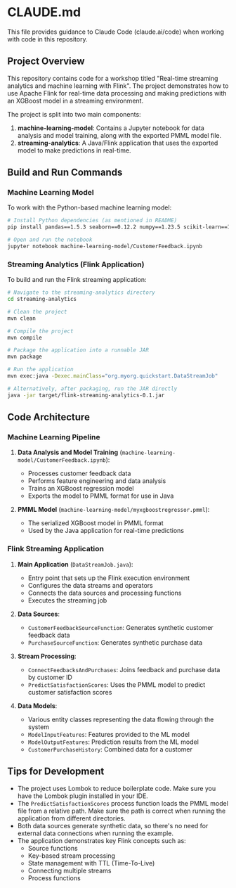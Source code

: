 # CLAUDE.md

This file provides guidance to Claude Code (claude.ai/code) when working with code in this repository.

## Project Overview

This repository contains code for a workshop titled "Real-time streaming analytics and machine learning with Flink". The project demonstrates how to use Apache Flink for real-time data processing and making predictions with an XGBoost model in a streaming environment.

The project is split into two main components:

1. **machine-learning-model**: Contains a Jupyter notebook for data analysis and model training, along with the exported PMML model file.
2. **streaming-analytics**: A Java/Flink application that uses the exported model to make predictions in real-time.

## Build and Run Commands

### Machine Learning Model

To work with the Python-based machine learning model:

```bash
# Install Python dependencies (as mentioned in README)
pip install pandas==1.5.3 seaborn==0.12.2 numpy==1.23.5 scikit-learn==1.2.1 matplotlib==3.7.0 shap==0.46.0 xgboost==2.1.2 sklearn2pmml==0.111.1

# Open and run the notebook
jupyter notebook machine-learning-model/CustomerFeedback.ipynb
```

### Streaming Analytics (Flink Application)

To build and run the Flink streaming application:

```bash
# Navigate to the streaming-analytics directory
cd streaming-analytics

# Clean the project
mvn clean

# Compile the project
mvn compile

# Package the application into a runnable JAR
mvn package

# Run the application
mvn exec:java -Dexec.mainClass="org.myorg.quickstart.DataStreamJob"

# Alternatively, after packaging, run the JAR directly
java -jar target/flink-streaming-analytics-0.1.jar
```

## Code Architecture

### Machine Learning Pipeline

1. **Data Analysis and Model Training** (`machine-learning-model/CustomerFeedback.ipynb`):
   - Processes customer feedback data
   - Performs feature engineering and data analysis
   - Trains an XGBoost regression model
   - Exports the model to PMML format for use in Java

2. **PMML Model** (`machine-learning-model/myxgboostregressor.pmml`):
   - The serialized XGBoost model in PMML format
   - Used by the Java application for real-time predictions

### Flink Streaming Application

1. **Main Application** (`DataStreamJob.java`):
   - Entry point that sets up the Flink execution environment
   - Configures the data streams and operators
   - Connects the data sources and processing functions
   - Executes the streaming job

2. **Data Sources**:
   - `CustomerFeedbackSourceFunction`: Generates synthetic customer feedback data
   - `PurchaseSourceFunction`: Generates synthetic purchase data

3. **Stream Processing**:
   - `ConnectFeedbacksAndPurchases`: Joins feedback and purchase data by customer ID
   - `PredictSatisfactionScores`: Uses the PMML model to predict customer satisfaction scores

4. **Data Models**:
   - Various entity classes representing the data flowing through the system
   - `ModelInputFeatures`: Features provided to the ML model
   - `ModelOutputFeatures`: Prediction results from the ML model
   - `CustomerPurchaseHistory`: Combined data for a customer

## Tips for Development

- The project uses Lombok to reduce boilerplate code. Make sure you have the Lombok plugin installed in your IDE.
- The `PredictSatisfactionScores` process function loads the PMML model file from a relative path. Make sure the path is correct when running the application from different directories.
- Both data sources generate synthetic data, so there's no need for external data connections when running the example.
- The application demonstrates key Flink concepts such as:
  - Source functions
  - Key-based stream processing
  - State management with TTL (Time-To-Live)
  - Connecting multiple streams
  - Process functions